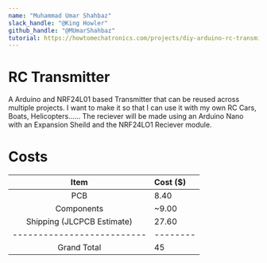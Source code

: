 ```yaml
---
name: "Muhammad Umar Shahbaz"
slack_handle: "@King Howler"
github_handle: "@MUmarShahbaz"
tutorial: https://howtomechatronics.com/projects/diy-arduino-rc-transmitter/
---
```


# RC Transmitter

A Arduino and NRF24L01 based Transmitter that can be reused across multiple projects. I want to make it so that I can use it with my own RC Cars, Boats, Helicopters...... The reciever will be made using an Arduino Nano with an Expansion Sheild and the NRF24LO1 Reciever module.

# Costs
| Item                       | Cost ($) |
|:--------------------------:|:---------|
| PCB                        | 8.40     |
| Components                 | ~9.00    |
| Shipping (JLCPCB Estimate) | 27.60    |
| -------------------------- | -------- |
| Grand Total                | 45       |
